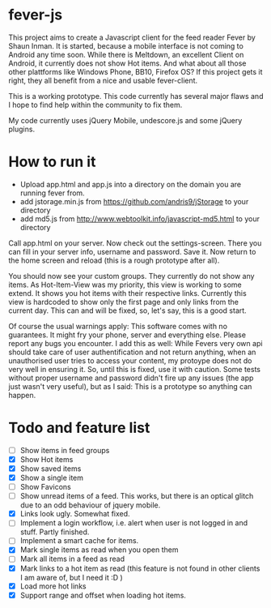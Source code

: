 fever-js
========

This project aims to create a Javascript client for the feed reader Fever by Shaun Inman. It is started, because a mobile interface is not coming to Android any time soon. While there is Meltdown, an excellent Client on Android, it currently does not show Hot items. And what about all those other plattforms like Windows Phone, BB10, Firefox OS? If this project gets it right, they all benefit from a nice and usable fever-client.

This is a working prototype. This code currently has several major flaws and I hope to find help within the community to fix them.

My code currently uses jQuery Mobile, undescore.js and some jQuery plugins.

How to run it
=============

- Upload app.html and app.js into a directory on the domain you are running fever from.
- add jstorage.min.js from https://github.com/andris9/jStorage to your directory
- add md5.js from http://www.webtoolkit.info/javascript-md5.html to your directory

Call app.html on your server. Now check out the settings-screen. There you can fill in your server info, username and password. Save it. Now return to the home screen and reload (this is a rough prototype after all).

You should now see your custom groups. They currently do not show any items. As Hot-Item-View was my priority, this view is working to some extend. It shows you hot items with their respective links. Currently this view is hardcoded to show only the first page and only links from the current day. This can and will be fixed, so, let's say, this is a good start.

Of course the usual warnings apply: This software comes with no guarantees. It might fry your phone, server and everything else. Please report any bugs you encounter. I add this as well: While Fevers very own api should take care of user authentification and not return anything, when an unauthorised user tries to access your content, my protoype does not do very well in ensuring it. So, until this is fixed, use it with caution. Some tests without proper username and password didn't fire up any issues (the app just wasn't very useful), but as I said: This is a prototype so anything can happen.

Todo and feature list
===========

- [ ] Show items in feed groups
- [X] Show Hot items
- [X] Show saved items
- [X] Show a single item
- [ ] Show Favicons
- [ ] Show unread items of a feed. This works, but there is an optical glitch due to an odd behaviour of jquery mobile.
- [X] Links look ugly. Somewhat fixed.
- [ ] Implement a login workflow, i.e. alert when user is not logged in and stuff. Partly finished.
- [ ] Implement a smart cache for items.
- [X] Mark single items as read when you open them
- [ ] Mark all items in a feed as read
- [X] Mark links to a hot item as read (this feature is not found in other clients I am aware of, but I need it :D )
- [X] Load more hot links
- [X] Support range and offset when loading hot items.
